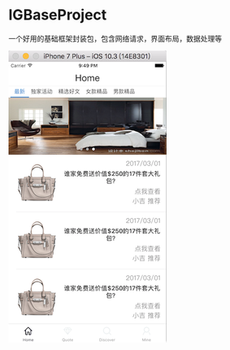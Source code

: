 # IGBaseProject
一个好用的基础框架封装包，包含网络请求，界面布局，数据处理等

![image](https://github.com/luckyxiangfeng/IGBaseProject/blob/master/shouye1.png)
